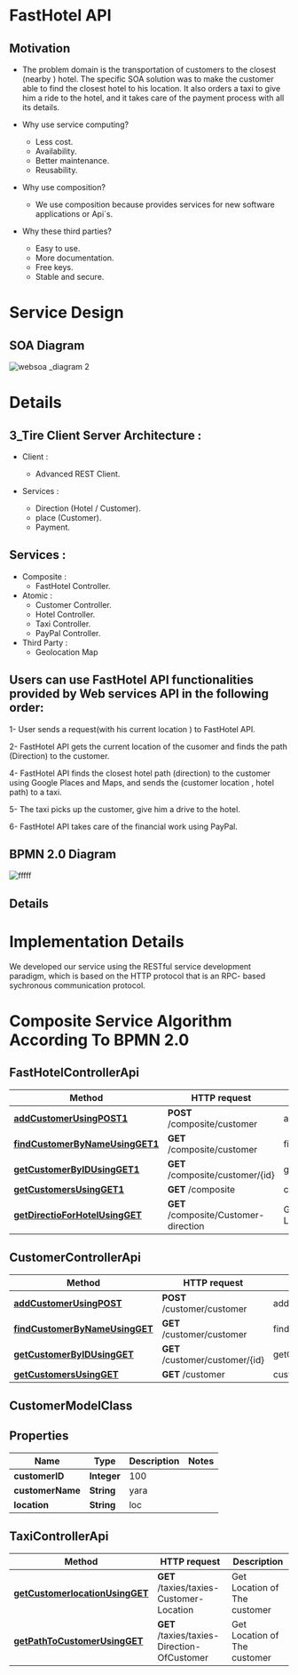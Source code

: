 # FastHotel API

 ## Motivation
   * The problem domain is the transportation of customers to the closest (nearby ) hotel.
      The specific SOA solution was to make the customer able to find the closest hotel to his location. It also orders a taxi to give         him a ride to the hotel, and it takes care of the payment process with all its details.

 * Why use service computing?
    - Less cost.
    - Availability.
    - Better maintenance.
    - Reusability.
  
 * Why use composition?
      - We use composition because provides services for new software applications or Api´s.
  
 * Why these third parties?
    - Easy to use.
    - More documentation.
    - Free keys.
    - Stable and secure.

# Service Design

  ## SOA Diagram

   ![websoa _diagram 2](https://user-images.githubusercontent.com/37571215/50399502-9b106380-0788-11e9-9b06-b0f369fb2bea.png)
   
# Details

 ## 3_Tire Client Server Architecture :
  * Client :
    - Advanced REST Client.
    
  * Services :
    - Direction (Hotel / Customer).
    - place (Customer).
    - Payment.
  
 
 ## Services : 
  * Composite : 
    - FastHotel Controller.
  * Atomic : 
    - Customer Controller.
    - Hotel Controller.
    - Taxi Controller.
    - PayPal Controller.
  * Third Party : 
    - Geolocation Map
    
 ## Users can use FastHotel API functionalities provided by Web services API in the following order:
 
   1-  User sends a request(with his current location ) to FastHotel API.
   
   2-  FastHotel API gets the current location of the cusomer and finds the path (Direction) to the customer.
   
   4-  FastHotel API finds the closest hotel path (direction) to the customer using Google Places and Maps, and sends the (customer             location , hotel path) to a taxi.
   
   5-  The taxi picks up the customer, give him a drive to the hotel.
   
   6-  FastHotel API takes care of the financial work using PayPal.
   



  ## BPMN 2.0 Diagram

   ![fffff](https://user-images.githubusercontent.com/44376115/50550208-2d76a280-0c74-11e9-8981-f5ac940d2a96.png)
   
  ## Details
   

# Implementation Details
  We developed our service using the RESTful service development paradigm, which is based on the HTTP protocol that is an RPC- based       sychronous communication protocol.

# Composite Service Algorithm According To BPMN 2.0

  ## FastHotelControllerApi


Method | HTTP request | Description
------------- | ------------- | -------------
[**addCustomerUsingPOST1**](FastHotelControllerApi.md#addCustomerUsingPOST1) | **POST** /composite/customer | addCustomer
[**findCustomerByNameUsingGET1**](FastHotelControllerApi.md#findCustomerByNameUsingGET1) | **GET** /composite/customer | findCustomerByName
[**getCustomerByIDUsingGET1**](FastHotelControllerApi.md#getCustomerByIDUsingGET1) | **GET** /composite/customer/{id} | getCustomerByID
[**getCustomersUsingGET1**](FastHotelControllerApi.md#getCustomersUsingGET1) | **GET** /composite | customers
[**getDirectioForHotelUsingGET**](FastHotelControllerApi.md#getDirectioForHotelUsingGET) | **GET** /composite/Customer-direction | Get Customer by Location

  ## CustomerControllerApi


Method | HTTP request | Description
------------- | ------------- | -------------
[**addCustomerUsingPOST**](CustomerControllerApi.md#addCustomerUsingPOST) | **POST** /customer/customer | addCustomer
[**findCustomerByNameUsingGET**](CustomerControllerApi.md#findCustomerByNameUsingGET) | **GET** /customer/customer | findCustomerByName
[**getCustomerByIDUsingGET**](CustomerControllerApi.md#getCustomerByIDUsingGET) | **GET** /customer/customer/{id} | getCustomerByID
[**getCustomersUsingGET**](CustomerControllerApi.md#getCustomersUsingGET) | **GET** /customer | customers


  ## CustomerModelClass

   ## Properties
Name | Type | Description | Notes
------------ | ------------- | ------------- | -------------
**customerID** | **Integer** | 100 | 
**customerName** | **String** | yara | 
**location** | **String** | loc | 

 ## TaxiControllerApi



Method | HTTP request | Description
------------- | ------------- | -------------
[**getCustomerlocationUsingGET**](TaxiControllerApi.md#getCustomerlocationUsingGET) | **GET** /taxies/taxies-Customer-Location | Get Location of The customer
[**getPathToCustomerUsingGET**](TaxiControllerApi.md#getPathToCustomerUsingGET) | **GET** /taxies/taxies-Direction-OfCustomer | Get Location of The customer

 
